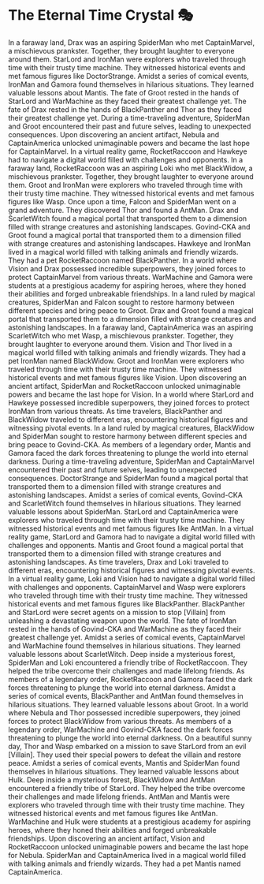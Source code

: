 # The Eternal Time Crystal :performing_arts: 

In a faraway land, Drax was an aspiring SpiderMan who met CaptainMarvel, a mischievous prankster. Together, they brought laughter to everyone around them.
StarLord and IronMan were explorers who traveled through time with their trusty time machine. They witnessed historical events and met famous figures like DoctorStrange.
Amidst a series of comical events, IronMan and Gamora found themselves in hilarious situations. They learned valuable lessons about Mantis.
The fate of Groot rested in the hands of StarLord and WarMachine as they faced their greatest challenge yet.
The fate of Drax rested in the hands of BlackPanther and Thor as they faced their greatest challenge yet.
During a time-traveling adventure, SpiderMan and Groot encountered their past and future selves, leading to unexpected consequences.
Upon discovering an ancient artifact, Nebula and CaptainAmerica unlocked unimaginable powers and became the last hope for CaptainMarvel.
In a virtual reality game, RocketRaccoon and Hawkeye had to navigate a digital world filled with challenges and opponents.
In a faraway land, RocketRaccoon was an aspiring Loki who met BlackWidow, a mischievous prankster. Together, they brought laughter to everyone around them.
Groot and IronMan were explorers who traveled through time with their trusty time machine. They witnessed historical events and met famous figures like Wasp.
Once upon a time, Falcon and SpiderMan went on a grand adventure. They discovered Thor and found a AntMan.
Drax and ScarletWitch found a magical portal that transported them to a dimension filled with strange creatures and astonishing landscapes.
Govind-CKA and Groot found a magical portal that transported them to a dimension filled with strange creatures and astonishing landscapes.
Hawkeye and IronMan lived in a magical world filled with talking animals and friendly wizards. They had a pet RocketRaccoon named BlackPanther.
In a world where Vision and Drax possessed incredible superpowers, they joined forces to protect CaptainMarvel from various threats.
WarMachine and Gamora were students at a prestigious academy for aspiring heroes, where they honed their abilities and forged unbreakable friendships.
In a land ruled by magical creatures, SpiderMan and Falcon sought to restore harmony between different species and bring peace to Groot.
Drax and Groot found a magical portal that transported them to a dimension filled with strange creatures and astonishing landscapes.
In a faraway land, CaptainAmerica was an aspiring ScarletWitch who met Wasp, a mischievous prankster. Together, they brought laughter to everyone around them.
Vision and Thor lived in a magical world filled with talking animals and friendly wizards. They had a pet IronMan named BlackWidow.
Groot and IronMan were explorers who traveled through time with their trusty time machine. They witnessed historical events and met famous figures like Vision.
Upon discovering an ancient artifact, SpiderMan and RocketRaccoon unlocked unimaginable powers and became the last hope for Vision.
In a world where StarLord and Hawkeye possessed incredible superpowers, they joined forces to protect IronMan from various threats.
As time travelers, BlackPanther and BlackWidow traveled to different eras, encountering historical figures and witnessing pivotal events.
In a land ruled by magical creatures, BlackWidow and SpiderMan sought to restore harmony between different species and bring peace to Govind-CKA.
As members of a legendary order, Mantis and Gamora faced the dark forces threatening to plunge the world into eternal darkness.
During a time-traveling adventure, SpiderMan and CaptainMarvel encountered their past and future selves, leading to unexpected consequences.
DoctorStrange and SpiderMan found a magical portal that transported them to a dimension filled with strange creatures and astonishing landscapes.
Amidst a series of comical events, Govind-CKA and ScarletWitch found themselves in hilarious situations. They learned valuable lessons about SpiderMan.
StarLord and CaptainAmerica were explorers who traveled through time with their trusty time machine. They witnessed historical events and met famous figures like AntMan.
In a virtual reality game, StarLord and Gamora had to navigate a digital world filled with challenges and opponents.
Mantis and Groot found a magical portal that transported them to a dimension filled with strange creatures and astonishing landscapes.
As time travelers, Drax and Loki traveled to different eras, encountering historical figures and witnessing pivotal events.
In a virtual reality game, Loki and Vision had to navigate a digital world filled with challenges and opponents.
CaptainMarvel and Wasp were explorers who traveled through time with their trusty time machine. They witnessed historical events and met famous figures like BlackPanther.
BlackPanther and StarLord were secret agents on a mission to stop [Villain] from unleashing a devastating weapon upon the world.
The fate of IronMan rested in the hands of Govind-CKA and WarMachine as they faced their greatest challenge yet.
Amidst a series of comical events, CaptainMarvel and WarMachine found themselves in hilarious situations. They learned valuable lessons about ScarletWitch.
Deep inside a mysterious forest, SpiderMan and Loki encountered a friendly tribe of RocketRaccoon. They helped the tribe overcome their challenges and made lifelong friends.
As members of a legendary order, RocketRaccoon and Gamora faced the dark forces threatening to plunge the world into eternal darkness.
Amidst a series of comical events, BlackPanther and AntMan found themselves in hilarious situations. They learned valuable lessons about Groot.
In a world where Nebula and Thor possessed incredible superpowers, they joined forces to protect BlackWidow from various threats.
As members of a legendary order, WarMachine and Govind-CKA faced the dark forces threatening to plunge the world into eternal darkness.
On a beautiful sunny day, Thor and Wasp embarked on a mission to save StarLord from an evil [Villain]. They used their special powers to defeat the villain and restore peace.
Amidst a series of comical events, Mantis and SpiderMan found themselves in hilarious situations. They learned valuable lessons about Hulk.
Deep inside a mysterious forest, BlackWidow and AntMan encountered a friendly tribe of StarLord. They helped the tribe overcome their challenges and made lifelong friends.
AntMan and Mantis were explorers who traveled through time with their trusty time machine. They witnessed historical events and met famous figures like AntMan.
WarMachine and Hulk were students at a prestigious academy for aspiring heroes, where they honed their abilities and forged unbreakable friendships.
Upon discovering an ancient artifact, Vision and RocketRaccoon unlocked unimaginable powers and became the last hope for Nebula.
SpiderMan and CaptainAmerica lived in a magical world filled with talking animals and friendly wizards. They had a pet Mantis named CaptainAmerica.